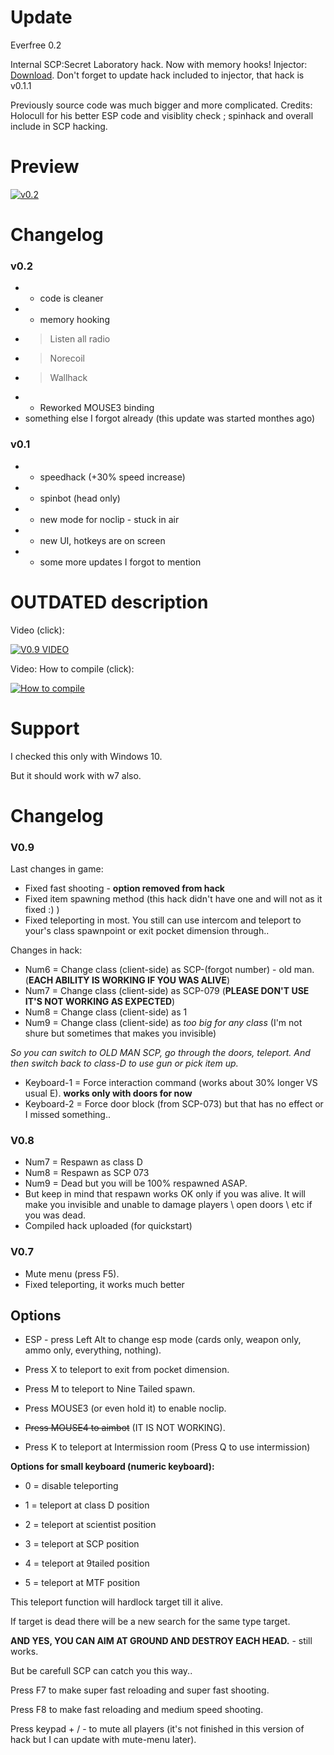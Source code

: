 # Update

Everfree 0.2


Internal SCP:Secret Laboratory hack.
Now with memory hooks!
Injector: [Download](https://www.unknowncheats.me/forum/downloads.php?do=file&id=25445). Don't forget to update hack included to injector, that hack is v0.1.1

Previously source code was much bigger and more complicated. Credits: Holocull for his better ESP code and visiblity check ; spinhack and overall include in SCP hacking.


# Preview

[![v0.2](https://img.youtube.com/vi/uMr2ChYvmh4/0.jpg)](https://www.youtube.com/watch?v=uMr2ChYvmh4)

# Changelog

### v0.2

* + code is cleaner
* + memory hooking
* > Listen all radio
* > Norecoil
* > Wallhack
* + Reworked MOUSE3 binding
* something else I forgot already (this update was started monthes ago)

### v0.1

* + speedhack (+30% speed increase)
* + spinbot (head only)
* + new mode for noclip - stuck in air
* + new UI, hotkeys are on screen
* + some more updates I forgot to mention


# OUTDATED description 


Video (click):

[![V0.9 VIDEO](https://img.youtube.com/vi/QCDzZ3vUBi0/0.jpg)](https://www.youtube.com/watch?v=QCDzZ3vUBi0)


Video: How to compile (click):

[![How to compile](https://img.youtube.com/vi/ls381bjXmf4/0.jpg)](https://www.youtube.com/watch?v=ls381bjXmf4)


# Support

I checked this only with Windows 10.

But it should work with w7 also.


# Changelog


### V0.9


Last changes in game:

* Fixed fast shooting - **option removed from hack**
* Fixed item spawning method (this hack didn't have one and will not as it fixed :) )
* Fixed teleporting in most. You still can use intercom and teleport to your's class spawnpoint or exit pocket dimension through..

Changes in hack:

* Num6 = Change class (client-side) as SCP-(forgot number) - old man. (**EACH ABILITY IS WORKING IF YOU WAS ALIVE**)
* Num7 = Change class (client-side) as SCP-079 (**PLEASE DON'T USE IT'S NOT WORKING AS EXPECTED**)
* Num8 = Change class (client-side) as 1
* Num9 = Change class (client-side) as *too big for any class* (I'm not shure but sometimes that makes you invisible)

*So you can switch to OLD MAN SCP, go through the doors, teleport. And then switch back to class-D to use gun or pick item up.*

* Keyboard-1 = Force interaction command (works about 30% longer VS usual E). **works only with doors for now**
* Keyboard-2 = Force door block (from SCP-073) but that has no effect or I missed something..


### V0.8


* Num7 = Respawn as class D
* Num8 = Respawn as SCP 073
* Num9 = Dead but you will be 100% respawned ASAP.
* But keep in mind that respawn works OK only if you was alive. It will make you invisible and unable to damage players \ open doors \ etc if you was dead.
* Compiled hack uploaded (for quickstart)


### V0.7


* Mute menu (press F5).
* Fixed teleporting, it works much better


## Options

* ESP - press Left Alt to change esp mode (cards only, weapon only, ammo only, everything, nothing).

* Press X to teleport to exit from pocket dimension.

* Press M to teleport to Nine Tailed spawn.

* Press MOUSE3 (or even hold it) to enable noclip.

* ~~Press MOUSE4 to aimbot~~ (IT IS NOT WORKING).

* Press K to teleport at Intermission room (Press Q to use intermission)



**Options for small keyboard (numeric keyboard):**

* 0 = disable teleporting

* 1 = teleport at class D position

* 2 = teleport at scientist position

* 3 = teleport at SCP position

* 4 = teleport at 9tailed position

* 5 = teleport at MTF position



This teleport function will hardlock target till it alive.

If target is dead there will be a new search for the same type target.


**AND YES, YOU CAN AIM AT GROUND AND DESTROY EACH HEAD.** - still works.

But be carefull SCP can catch you this way..



Press F7 to make super fast reloading and super fast shooting.

Press F8 to make fast reloading and medium speed shooting.



Press keypad + / - to mute all players (it's not finished in this version of hack but I can update with mute-menu later).
